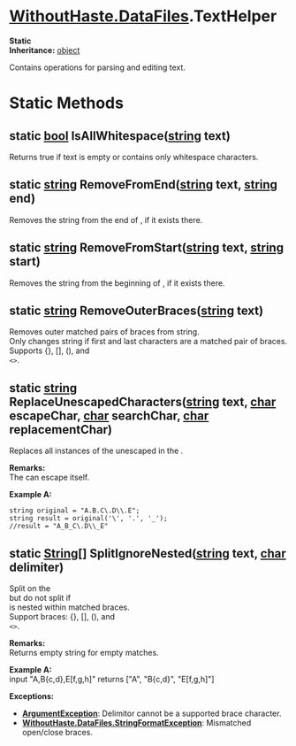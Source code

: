 # [WithoutHaste.DataFiles](TableOfContents.WithoutHaste.DataFiles.md).TextHelper

**Static**  
**Inheritance:** [object](https://docs.microsoft.com/en-us/dotnet/api/system.object)  

Contains operations for parsing and editing text.  

# Static Methods

## static [bool](https://docs.microsoft.com/en-us/dotnet/api/system.boolean) IsAllWhitespace([string](https://docs.microsoft.com/en-us/dotnet/api/system.string) text)

Returns true if text is empty or contains only whitespace characters.  

## static [string](https://docs.microsoft.com/en-us/dotnet/api/system.string) RemoveFromEnd([string](https://docs.microsoft.com/en-us/dotnet/api/system.string) text, [string](https://docs.microsoft.com/en-us/dotnet/api/system.string) end)

Removes the  string from the end of , if it exists there.  

## static [string](https://docs.microsoft.com/en-us/dotnet/api/system.string) RemoveFromStart([string](https://docs.microsoft.com/en-us/dotnet/api/system.string) text, [string](https://docs.microsoft.com/en-us/dotnet/api/system.string) start)

Removes the  string from the beginning of , if it exists there.  

## static [string](https://docs.microsoft.com/en-us/dotnet/api/system.string) RemoveOuterBraces([string](https://docs.microsoft.com/en-us/dotnet/api/system.string) text)

Removes outer matched pairs of braces from string.  
Only changes string if first and last characters are a matched pair of braces.  
Supports {}, [], (), and   
`<>`.  

## static [string](https://docs.microsoft.com/en-us/dotnet/api/system.string) ReplaceUnescapedCharacters([string](https://docs.microsoft.com/en-us/dotnet/api/system.string) text, [char](https://docs.microsoft.com/en-us/dotnet/api/system.char) escapeChar, [char](https://docs.microsoft.com/en-us/dotnet/api/system.char) searchChar, [char](https://docs.microsoft.com/en-us/dotnet/api/system.char) replacementChar)

Replaces all instances of the unescaped  in the .  

**Remarks:**  
The  can escape itself.  

**Example A:**  

```
string original = "A.B.C\.D\\.E";
string result = original('\', '.', '_');
//result = "A_B_C\.D\\_E"
```  

## static [String[]](https://docs.microsoft.com/en-us/dotnet/api/system.string[]) SplitIgnoreNested([string](https://docs.microsoft.com/en-us/dotnet/api/system.string) text, [char](https://docs.microsoft.com/en-us/dotnet/api/system.char) delimiter)

Split  on the   
but do not split if   
is nested within matched braces.  
Support braces: {}, [], (), and   
`<>`.  

**Remarks:**  
Returns empty string for empty matches.  

**Example A:**  
input "A,B{c,d},E[f,g,h]" returns ["A", "B{c,d}", "E[f,g,h]"]  

**Exceptions:**  
* **[ArgumentException](https://docs.microsoft.com/en-us/dotnet/api/system.argumentexception)**: Delimitor cannot be a supported brace character.  
* **[WithoutHaste.DataFiles.StringFormatException](WithoutHaste.DataFiles.StringFormatException.md)**: Mismatched open/close braces.  


